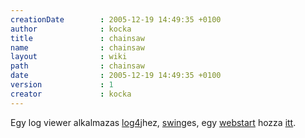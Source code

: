 ```yaml
---
creationDate        : 2005-12-19 14:49:35 +0100 
author              : kocka 
title               : chainsaw 
name                : chainsaw 
layout              : wiki 
path                : chainsaw 
date                : 2005-12-19 14:49:35 +0100 
version             : 1 
creator             : kocka 
---
```

Egy log viewer alkalmazas [log4j](log4j.html)hez, [swing](Swing.html)es, egy [webstart](Missing.html) hozza [itt](http://logging.apache.org/log4j/docs/webstart/chainsaw/chainsawWebStart.jnlp).
